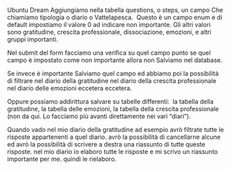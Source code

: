 


Ubuntu Dream
Aggiungiamo nella tabella questions, o steps, un campo Che chiamiamo tipologia o diario o Vattelapesca.  Questo è un campo enum e di default impostiamo il valore 0 ad indicare non importante. Gli altri valori sono gratitudine, crescita professionale, dissociazione, emozioni, e altri gruppi importanti.

Nel submit del form facciamo una verifica su quel campo punto se quel campo è impostato come non importante allora non Salviamo nel database.

Se invece è importante Salviamo quel campo ed abbiamo poi la possibilità di filtrare nel diario della gratitudine nel diario della crescita professionale nel diario delle emozioni eccetera eccetera.  

Oppure possiamo addirittura salvare su tabelle differenti:  la tabella della gratitudine, la tabella delle emozioni, la tabella della crescita professionale (non da quì. Lo facciamo più avanti direttamente nei vari “diari”). 

Quando vado nel mio diario della gratitudine ad esempio avrò filtrate tutte le risposte appartenenti a quel diario. avrò la possibilità di cancellarne alcune ed avrò la possibilità di scrivere a destra una riassunto di tutte queste risposte. nel mio diario io elaboro tutte le risposte e mi scrivo un riassunto importante per me. quindi le rielaboro.


